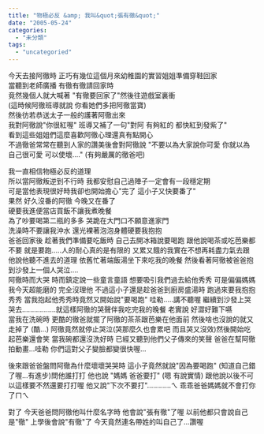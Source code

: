 ```yaml
---
title: "物極必反 &amp; 我叫&quot;張有徹&quot;"
date: "2005-05-24"
categories: 
  - "未分類"
tags: 
  - "uncategoried"
---
```


今天去接阿徹時 正巧有幾位這個月來幼稚園的實習姐姐準備穿鞋回家  
當聽到老師廣播 有徹有徹請回家時  
竟然幾個人就大喊著 "有徹要回家了"然後往遊戲室裏衝  
(這時候阿徹班導就說 你看她們多把阿徹當寶)  
然後彷若恭送太子一般的護著阿徹出來  
我對阿徹說"你很紅喔" 班導又補了一句"對阿 有夠紅的 都快紅到發紫了"  
看到這些姐姐們這麼喜歡阿徹心理還真有點開心  
不過徹爸常常在聽到人家的讚美後會對阿徹說 "不要以為大家說你可愛 你就以為自己很可愛 可以使壞...." (有夠嚴厲的徹爸吧)

我一直相信物極必反的道理  
所以當阿徹叛逆到不行時 我都安慰自己過陣子一定會有一段穩定期  
可是當他表現很好時我卻也開始擔心"完了 這小子又快要番了"  
果然 好久沒番的阿徹 今晚又在番了  
硬要我進便當店買飯不讓我煮晚餐  
為了吵要喝第二瓶的多多 哭跪在大門口不願意進家門  
洗澡時不要讓我沖水 還光裸著泡泡身體硬要我抱抱  
爸爸回家後 趁著我們準備要吃飯時 自己去開冰箱說要喝跑 跟他說喝茶或吃芭樂都不要 就是要跑.....人的耐心真的是有限的 又累又餓的我實在不想再耗盡力氣去跟他說他聽不進去的道理 依舊忙著端飯湯坐下來吃我的晚餐 然後看著阿徹被爸爸抱到沙發上一個人哭泣....  
阿徹時而大哭 時而鎮定說一些童言童語 想要吸引我們過去給他秀秀 可是偏偏媽媽我今天超能磨的 完全沒理他 不過這小子還是趁爸爸到廚房盛湯時 跑過來要我抱抱秀秀 當我抱起他秀秀時竟然又開始說"要喝跑" 哇勒.....講不聽喔 繼續到沙發上哭哭去.................就這樣阿徹的哭聲伴我吃完我的晚餐 老實說 好澀好難下嚥  
當我在洗碗時 更酷的徹爸就擺了阿徹的茶茶跟芭樂在他面前 然後啥也沒說的就又走掉了 (酷...) 阿徹竟然就停止哭泣(哭那麼久也會累吧 而且哭又沒效)然後開始吃起芭樂還會笑 當我碗都還沒洗好時 已經又聽到他們父子傳來的笑聲 爸爸在幫阿徹拍動畫...哇勒 你們這對父子變臉都變很快喔...

後來跟爸爸盤問阿徹為什麼壞壞哭哭時 這小子竟然就說"因為要喝跑" (知道自己錯了喔...有進步)問他誰打打 他也說 "媽媽 爸爸要打" (嗯 有說實情) 跟他說以後不可以這樣要不然還要打打喔 他又說"下次不要打"............ㄟ 乖乖爸爸媽媽就不會打你了ㄇㄟ

對了 今天爸爸問阿徹他叫什麼名字時 他會說"張有徹"了喔 以前他都只會說自己是"徹" 上學後會說"有徹"了 今天竟然連名帶姓的叫自己了...讚喔
